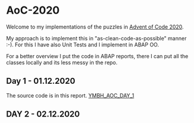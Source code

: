 # AoC-2020

Welcome to my implementations of the puzzles in [Advent of Code 2020](https://adventofcode.com/2020).

My approach is to implement this in "as-clean-code-as-possible" manner :-). For this I have also Unit Tests and I implement in ABAP OO.

For a better overview I put the code in ABAP reports, there I can put all the classes locally and its less messy in the repo.

## Day 1 - 01.12.2020

The source code is in this report.
[YMBH_AOC_DAY_1](/src/ymbh_aoc_day1.prog.abap)
## DAY 2 - 02.12.2020

